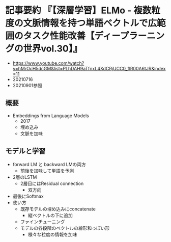 <!-- tex script for md -->
<script type="text/javascript" async src="https://cdnjs.cloudflare.com/ajax/libs/mathjax/2.7.7/MathJax.js?config=TeX-MML-AM_CHTML">
</script>
<script type="text/x-mathjax-config">
 MathJax.Hub.Config({
 tex2jax: {
 inlineMath: [['$', '$'] ],
 displayMath: [ ['$$','$$'], ["\\[","\\]"] ]
 }
 });
</script>

# 記事要約 『【深層学習】ELMo - 複数粒度の文脈情報を持つ単語ベクトルで広範囲のタスク性能改善【ディープラーニングの世界vol.30】』

- https://www.youtube.com/watch?v=hMrOcH5dcGM&list=PLhDAH9aTfnxL4XdCRjUCC0_flR00A6tJR&index=11
- 20210716
- 20210901参照

<!-- -------------------- -->

## 概要
- Embeddings from Language Models
    - 2017
    - 埋め込み
    - 文脈を加味

<!-- -------------------- -->

## モデルと学習
- forward LM と backward LMの両方
    - 前後を加味して単語を予測
- 2層のLSTM
    - 2層目にはResidual connection
        - 双方向
- 最後にSoftmax
- 使い方
    - 既存モデルの埋め込みにconcatenate
        - 縦ベクトルの下に追加
    - ファインチューニング
    - モデルの各段階のベクトルの線形和っぽい形
        - 様々な粒度の情報を加味
